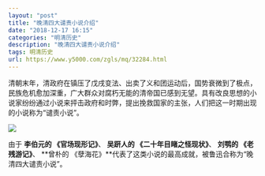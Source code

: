 ```yaml
---
layout: "post"
title: "晚清四大谴责小说介绍"
date: "2018-12-17 16:15"
categories: "明清历史"
description: "晚清四大谴责小说介绍"
tags: 明清历史
url: https://www.y5000.com/zgls/mq/32284.html
---
```






清朝末年，清政府在镇压了戊戌变法、出卖了义和团运动后，国势衰微到了极点，民族危机愈加深重，广大群众对腐朽无能的清帝国已感到无望。具有改良思想的小说家纷纷通过小说来抨击政府和时弊，提出挽救国家的主张，人们把这一时期出现的小说称为“谴责小说”。

![](https://img.y5000.com/uploads/allimg/180830/8-1PS01339531V.jpg)

由于 **李伯元的 《官场现形记》**、 **吴趼人的 《二十年目睹之怪现状》**、 **刘鹗的 《老残游记》**、 **曾朴的
《孽海花》**代表了这类小说的最高成就，被鲁迅合称为“晚清四大谴责小说”。
